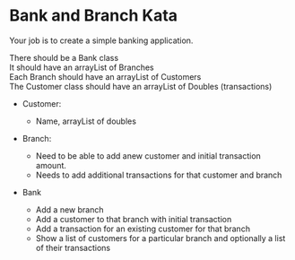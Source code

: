 # Bank and Branch Kata

Your job is to create a simple banking application.

There should be a Bank class <br>
It should have an arrayList of Branches <br>
Each Branch should have an arrayList of Customers <br>
The Customer class should have an arrayList of Doubles (transactions)

* Customer:
  * Name, arrayList of doubles

* Branch:
  * Need to be able to add anew customer and initial transaction amount.
  * Needs to add additional transactions for that customer and branch

* Bank
  * Add a new branch
  * Add a customer to that branch with initial transaction
  * Add a transaction for an existing customer for that branch
  * Show a list of customers for a particular branch and optionally a list of their transactions


